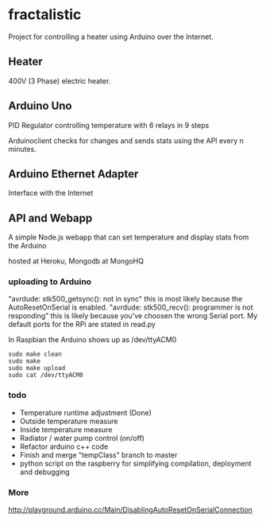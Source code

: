 # fractalistic
Project for controlling a heater using Arduino over the Internet.

## Heater
400V (3 Phase) electric heater.

## Arduino Uno
PID Regulator controlling temperature with 6 relays in 9 steps

Arduinoclient checks for changes and sends stats using the API every n minutes.

## Arduino Ethernet Adapter
Interface with the Internet

## API and Webapp
A simple Node.js webapp that can set temperature and display stats from the Arduino

hosted at Heroku, Mongodb at MongoHQ

### uploading to Arduino
"avrdude: stk500_getsync(): not in sync" this is most likely because the AutoResetOnSerial is enabled.
"avrdude: stk500_recv(): programmer is not responding" this is likely because you've choosen the wrong Serial port. My default ports for the RPi are stated in read.py

In Raspbian the Arduino shows up as /dev/ttyACM0

```
sudo make clean
sudo make
sudo make upload
sudo cat /dev/ttyACM0
```

### todo
* Temperature runtime adjustment (Done)
* Outside temperature measure
* Inside temperature measure
* Radiator / water pump control (on/off)
* Refactor arduino c++ code
* Finish and merge "tempClass" branch to master
* python script on the raspberry for simplifying compilation, deployment and debugging

### More
http://playground.arduino.cc/Main/DisablingAutoResetOnSerialConnection
